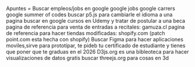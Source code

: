 Apuntes = Buscar empleos/jobs en google
google jobs
google carrers
google summer of codes
buscar p5.js para cambiarle el idioma a una pagina
buscar en google cursos en Udemy y tratar de postular a una beca 
pagina de referencia para venta de entradas a recitales: gamuza.cl
pagina de referencia para hacer tiendas modificadas: shopify.com (patch point.com esta hecha con shopify)
Buscar Figma para hacer aplicaciones moviles,sirve para prototipar, te pideb tu certificado de estudiante y tienes que poner que te graduas en el 2026
D3js.org es una bibleoteca para hacer visualizaciones de datos gratis
buscar threejs.org para cosas en 3d
